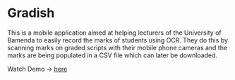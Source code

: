 # Gradish
This is a mobile application aimed at helping lecturers of the University of Bamenda to easily record the marks of students using OCR. They do this by scanning marks on graded scripts with their mobile phone cameras and the marks are being populated in a CSV file which can later be downloaded.

Watch Demo -> [here](https://drive.google.com/file/d/1fLuelhSrfZNplZEjuuzswgaVmpTjEBqZ/view?usp=sharing)



